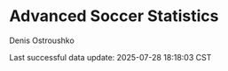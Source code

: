 # Advanced Soccer Statistics
Denis Ostroushko

<!-- gfm -->

Last successful data update: 2025-07-28 18:18:03 CST
